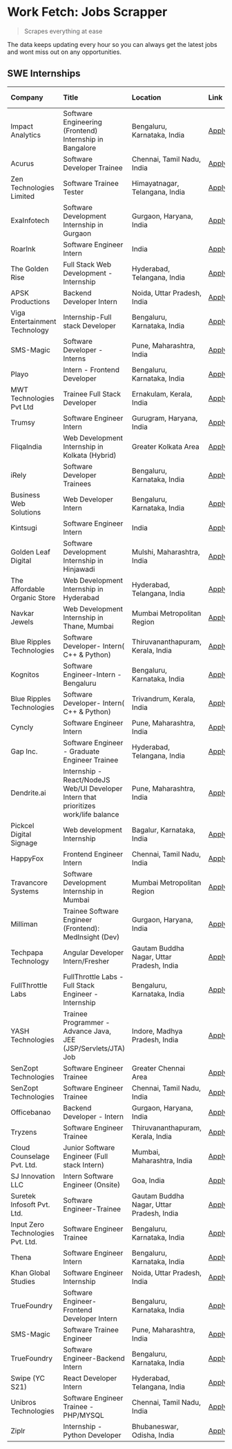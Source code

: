 # Work Fetch: Jobs Scrapper
> Scrapes everything at ease

The data keeps updating every hour so you can always get the latest jobs and wont miss out on any opportunities.

## SWE Internships
<!--START_SECTION:workfetch-->
| Company                           | Title                                                                                | Location                                  | Link                                                                                                                                                                                                                                                                                              | Date Posted   |
|:----------------------------------|:-------------------------------------------------------------------------------------|:------------------------------------------|:--------------------------------------------------------------------------------------------------------------------------------------------------------------------------------------------------------------------------------------------------------------------------------------------------|:--------------|
| Impact Analytics                  | Software Engineering (Frontend) Internship in Bangalore                              | Bengaluru, Karnataka, India               | [Apply](https://in.linkedin.com/jobs/view/software-engineering-frontend-internship-in-bangalore-at-impact-analytics-3872535077?refId=84Bwddd1Pek0pN2wN3PV8A%3D%3D&trackingId=onscM0pjjESN3%2Bp9MfKaFw%3D%3D&position=7&pageNum=0&trk=public_jobs_jserp-result_search-card)                        | 2024-03-26    |
| Acurus                            | Software Developer Trainee                                                           | Chennai, Tamil Nadu, India                | [Apply](https://in.linkedin.com/jobs/view/software-developer-trainee-at-acurus-3871400616?refId=84Bwddd1Pek0pN2wN3PV8A%3D%3D&trackingId=iER%2FxG%2BkTmbEvpOtBf72Pg%3D%3D&position=14&pageNum=0&trk=public_jobs_jserp-result_search-card)                                                          | 2024-03-26    |
| Zen Technologies Limited          | Software Trainee Tester                                                              | Himayatnagar, Telangana, India            | [Apply](https://in.linkedin.com/jobs/view/software-trainee-tester-at-zen-technologies-limited-3872100214?refId=84Bwddd1Pek0pN2wN3PV8A%3D%3D&trackingId=DtDvQBbcgkmncvYM3SV1hA%3D%3D&position=25&pageNum=0&trk=public_jobs_jserp-result_search-card)                                               | 2024-03-26    |
| ExaInfotech                       | Software Development Internship in Gurgaon                                           | Gurgaon, Haryana, India                   | [Apply](https://in.linkedin.com/jobs/view/software-development-internship-in-gurgaon-at-exainfotech-3872534185?refId=3WIiMJ7oFYR0azEC7LFZxQ%3D%3D&trackingId=TFxOgN2%2B%2BXrxtd6YLpbSVQ%3D%3D&position=7&pageNum=1&trk=public_jobs_jserp-result_search-card)                                      | 2024-03-26    |
| RoarInk                           | Software Engineer Intern                                                             | India                                     | [Apply](https://in.linkedin.com/jobs/view/software-engineer-intern-at-roarink-3868469573?refId=IedBLGxWx7IEZxTdV0ZK4Q%3D%3D&trackingId=wHFIEMe0ffKW6cvVQZlmjQ%3D%3D&position=18&pageNum=2&trk=public_jobs_jserp-result_search-card)                                                               | 2024-03-26    |
| The Golden Rise                   | Full Stack Web Development - Internship                                              | Hyderabad, Telangana, India               | [Apply](https://in.linkedin.com/jobs/view/full-stack-web-development-internship-at-the-golden-rise-3871934872?refId=IedBLGxWx7IEZxTdV0ZK4Q%3D%3D&trackingId=tl7yXfNrA7YBkpJfeh4ryw%3D%3D&position=21&pageNum=2&trk=public_jobs_jserp-result_search-card)                                          | 2024-03-26    |
| APSK Productions                  | Backend Developer Intern                                                             | Noida, Uttar Pradesh, India               | [Apply](https://in.linkedin.com/jobs/view/backend-developer-intern-at-apsk-productions-3866977403?refId=3WIiMJ7oFYR0azEC7LFZxQ%3D%3D&trackingId=wPBeNUHNVMigAYGUQF1g%2Bg%3D%3D&position=23&pageNum=1&trk=public_jobs_jserp-result_search-card)                                                    | 2024-03-25    |
| Viga Entertainment Technology     | Internship-Full stack Developer                                                      | Bengaluru, Karnataka, India               | [Apply](https://in.linkedin.com/jobs/view/internship-full-stack-developer-at-viga-entertainment-technology-3870669789?refId=IedBLGxWx7IEZxTdV0ZK4Q%3D%3D&trackingId=POzLMoTDDdI82%2Bb1I2K9rw%3D%3D&position=4&pageNum=2&trk=public_jobs_jserp-result_search-card)                                 | 2024-03-25    |
| SMS-Magic                         | Software Developer -Interns                                                          | Pune, Maharashtra, India                  | [Apply](https://in.linkedin.com/jobs/view/software-developer-interns-at-sms-magic-3868627682?refId=3WIiMJ7oFYR0azEC7LFZxQ%3D%3D&trackingId=YzKmfMnly0k8MnCTzx7Sqg%3D%3D&position=20&pageNum=1&trk=public_jobs_jserp-result_search-card)                                                           | 2024-03-24    |
| Playo                             | Intern - Frontend Developer                                                          | Bengaluru, Karnataka, India               | [Apply](https://in.linkedin.com/jobs/view/intern-frontend-developer-at-playo-3864131172?refId=84Bwddd1Pek0pN2wN3PV8A%3D%3D&trackingId=XUaAVDQQP5FvHEcF4aRTvw%3D%3D&position=10&pageNum=0&trk=public_jobs_jserp-result_search-card)                                                                | 2024-03-22    |
| MWT Technologies Pvt Ltd          | Trainee Full Stack Developer                                                         | Ernakulam, Kerala, India                  | [Apply](https://in.linkedin.com/jobs/view/trainee-full-stack-developer-at-mwt-technologies-pvt-ltd-3863344037?refId=84Bwddd1Pek0pN2wN3PV8A%3D%3D&trackingId=9tDLYZx1CqgJIg%2B9CijiIg%3D%3D&position=13&pageNum=0&trk=public_jobs_jserp-result_search-card)                                        | 2024-03-20    |
| Trumsy                            | Software Engineer Intern                                                             | Gurugram, Haryana, India                  | [Apply](https://in.linkedin.com/jobs/view/software-engineer-intern-at-trumsy-3864795201?refId=IedBLGxWx7IEZxTdV0ZK4Q%3D%3D&trackingId=MlqAUMjZX%2Bx49rLt5wgecg%3D%3D&position=2&pageNum=2&trk=public_jobs_jserp-result_search-card)                                                               | 2024-03-20    |
| FliqaIndia                        | Web Development Internship in Kolkata (Hybrid)                                       | Greater Kolkata Area                      | [Apply](https://in.linkedin.com/jobs/view/web-development-internship-in-kolkata-hybrid-at-fliqaindia-3864372048?refId=IedBLGxWx7IEZxTdV0ZK4Q%3D%3D&trackingId=vyqyAkpmoqIK4WTYdsl1QQ%3D%3D&position=5&pageNum=2&trk=public_jobs_jserp-result_search-card)                                         | 2024-03-19    |
| iRely                             | Software Developer Trainees                                                          | Bengaluru, Karnataka, India               | [Apply](https://in.linkedin.com/jobs/view/software-developer-trainees-at-irely-3860566039?refId=84Bwddd1Pek0pN2wN3PV8A%3D%3D&trackingId=SRHRbBDdvR4B6W56V%2Br8%2BQ%3D%3D&position=3&pageNum=0&trk=public_jobs_jserp-result_search-card)                                                           | 2024-03-18    |
| Business Web Solutions            | Web Developer Intern                                                                 | Bengaluru, Karnataka, India               | [Apply](https://in.linkedin.com/jobs/view/web-developer-intern-at-business-web-solutions-3860721170?refId=3WIiMJ7oFYR0azEC7LFZxQ%3D%3D&trackingId=qg%2BdQ94PtIxOXK2UAsQANQ%3D%3D&position=8&pageNum=1&trk=public_jobs_jserp-result_search-card)                                                   | 2024-03-17    |
| Kintsugi                          | Software Engineer Intern                                                             | India                                     | [Apply](https://in.linkedin.com/jobs/view/software-engineer-intern-at-kintsugi-3857074071?refId=3WIiMJ7oFYR0azEC7LFZxQ%3D%3D&trackingId=K8mP1Nf2aZ7FNd5P0sFgWw%3D%3D&position=18&pageNum=1&trk=public_jobs_jserp-result_search-card)                                                              | 2024-03-16    |
| Golden Leaf Digital               | Software Development Internship in Hinjawadi                                         | Mulshi, Maharashtra, India                | [Apply](https://in.linkedin.com/jobs/view/software-development-internship-in-hinjawadi-at-golden-leaf-digital-3858085305?refId=84Bwddd1Pek0pN2wN3PV8A%3D%3D&trackingId=QRIK1e9fqnDnrq7JuFBD3Q%3D%3D&position=16&pageNum=0&trk=public_jobs_jserp-result_search-card)                               | 2024-03-15    |
| The Affordable Organic Store      | Web Development Internship in Hyderabad                                              | Hyderabad, Telangana, India               | [Apply](https://in.linkedin.com/jobs/view/web-development-internship-in-hyderabad-at-the-affordable-organic-store-3858081880?refId=IedBLGxWx7IEZxTdV0ZK4Q%3D%3D&trackingId=xH95%2F%2FcoEUbUQl9oGDgnHA%3D%3D&position=16&pageNum=2&trk=public_jobs_jserp-result_search-card)                       | 2024-03-15    |
| Navkar Jewels                     | Web Development Internship in Thane, Mumbai                                          | Mumbai Metropolitan Region                | [Apply](https://in.linkedin.com/jobs/view/web-development-internship-in-thane-mumbai-at-navkar-jewels-3858080315?refId=IedBLGxWx7IEZxTdV0ZK4Q%3D%3D&trackingId=dqOmLKMHeQOSUnNIQgUllQ%3D%3D&position=22&pageNum=2&trk=public_jobs_jserp-result_search-card)                                       | 2024-03-15    |
| Blue Ripples Technologies         | Software Developer- Intern( C++ & Python)                                            | Thiruvananthapuram, Kerala, India         | [Apply](https://in.linkedin.com/jobs/view/software-developer-intern-c%2B%2B-python-at-blue-ripples-technologies-3855594494?refId=84Bwddd1Pek0pN2wN3PV8A%3D%3D&trackingId=zxsQiENzfFIxAXM6W97nZQ%3D%3D&position=22&pageNum=0&trk=public_jobs_jserp-result_search-card)                             | 2024-03-14    |
| Kognitos                          | Software Engineer-Intern -Bengaluru                                                  | Bengaluru, Karnataka, India               | [Apply](https://in.linkedin.com/jobs/view/software-engineer-intern-bengaluru-at-kognitos-3855361239?refId=84Bwddd1Pek0pN2wN3PV8A%3D%3D&trackingId=ojHSHgqeoCALG9eEs7sdng%3D%3D&position=8&pageNum=0&trk=public_jobs_jserp-result_search-card)                                                     | 2024-03-13    |
| Blue Ripples Technologies         | Software Developer- Intern( C++  & Python)                                           | Trivandrum, Kerala, India                 | [Apply](https://in.linkedin.com/jobs/view/software-developer-intern-c%2B%2B-python-at-blue-ripples-technologies-3856150730?refId=84Bwddd1Pek0pN2wN3PV8A%3D%3D&trackingId=VY61oegffUftZHCtgtwpsA%3D%3D&position=23&pageNum=0&trk=public_jobs_jserp-result_search-card)                             | 2024-03-13    |
| Cyncly                            | Software Engineer Intern                                                             | Pune, Maharashtra, India                  | [Apply](https://in.linkedin.com/jobs/view/software-engineer-intern-at-cyncly-3853990178?refId=3WIiMJ7oFYR0azEC7LFZxQ%3D%3D&trackingId=n%2FWXhGdH%2BAYcEGNMLy2rCQ%3D%3D&position=3&pageNum=1&trk=public_jobs_jserp-result_search-card)                                                             | 2024-03-13    |
| Gap Inc.                          | Software Engineer - Graduate Engineer Trainee                                        | Hyderabad, Telangana, India               | [Apply](https://in.linkedin.com/jobs/view/software-engineer-graduate-engineer-trainee-at-gap-inc-3853818960?refId=84Bwddd1Pek0pN2wN3PV8A%3D%3D&trackingId=zyXMuKtowKYo66uA2nt65Q%3D%3D&position=6&pageNum=0&trk=public_jobs_jserp-result_search-card)                                             | 2024-03-12    |
| Dendrite.ai                       | Internship - React/NodeJS Web/UI Developer Intern that prioritizes work/life balance | Pune, Maharashtra, India                  | [Apply](https://in.linkedin.com/jobs/view/internship-react-nodejs-web-ui-developer-intern-that-prioritizes-work-life-balance-at-dendrite-ai-3853583200?refId=3WIiMJ7oFYR0azEC7LFZxQ%3D%3D&trackingId=dParxiltks7PVe2jRTFVJA%3D%3D&position=14&pageNum=1&trk=public_jobs_jserp-result_search-card) | 2024-03-12    |
| Pickcel Digital Signage           | Web development Internship                                                           | Bagalur, Karnataka, India                 | [Apply](https://in.linkedin.com/jobs/view/web-development-internship-at-pickcel-digital-signage-3849506118?refId=IedBLGxWx7IEZxTdV0ZK4Q%3D%3D&trackingId=Mdl%2F5z0qo4Hn%2FcMx4uADrQ%3D%3D&position=12&pageNum=2&trk=public_jobs_jserp-result_search-card)                                         | 2024-03-08    |
| HappyFox                          | Frontend Engineer Intern                                                             | Chennai, Tamil Nadu, India                | [Apply](https://in.linkedin.com/jobs/view/frontend-engineer-intern-at-happyfox-3848357951?refId=3WIiMJ7oFYR0azEC7LFZxQ%3D%3D&trackingId=CprYsJCAYFRhWnoVhUwjkg%3D%3D&position=24&pageNum=1&trk=public_jobs_jserp-result_search-card)                                                              | 2024-03-07    |
| Travancore Systems                | Software Development Internship in Mumbai                                            | Mumbai Metropolitan Region                | [Apply](https://in.linkedin.com/jobs/view/software-development-internship-in-mumbai-at-travancore-systems-3847706952?refId=3WIiMJ7oFYR0azEC7LFZxQ%3D%3D&trackingId=QbA9j7J1Zy6PXpmXGZb90A%3D%3D&position=25&pageNum=1&trk=public_jobs_jserp-result_search-card)                                   | 2024-03-05    |
| Milliman                          | Trainee Software Engineer (Frontend): MedInsight (Dev)                               | Gurgaon, Haryana, India                   | [Apply](https://in.linkedin.com/jobs/view/trainee-software-engineer-frontend-medinsight-dev-at-milliman-3792874280?refId=84Bwddd1Pek0pN2wN3PV8A%3D%3D&trackingId=C2Qr2fDh7UST14gn9rWJGA%3D%3D&position=11&pageNum=0&trk=public_jobs_jserp-result_search-card)                                     | 2024-03-01    |
| Techpapa Technology               | Angular Developer Intern/Fresher                                                     | Gautam Buddha Nagar, Uttar Pradesh, India | [Apply](https://in.linkedin.com/jobs/view/angular-developer-intern-fresher-at-techpapa-technology-3834305862?refId=IedBLGxWx7IEZxTdV0ZK4Q%3D%3D&trackingId=cWgu4CjjVp7hAU3JxESJfw%3D%3D&position=19&pageNum=2&trk=public_jobs_jserp-result_search-card)                                           | 2024-02-20    |
| FullThrottle Labs                 | FullThrottle Labs - Full Stack Engineer - Internship                                 | Bengaluru, Karnataka, India               | [Apply](https://in.linkedin.com/jobs/view/fullthrottle-labs-full-stack-engineer-internship-at-fullthrottle-labs-3829636016?refId=IedBLGxWx7IEZxTdV0ZK4Q%3D%3D&trackingId=lF4pO6xnjk7B69px%2BOzUiA%3D%3D&position=17&pageNum=2&trk=public_jobs_jserp-result_search-card)                           | 2024-02-17    |
| YASH Technologies                 | Trainee Programmer - Advance Java, JEE (JSP/Servlets/JTA) Job                        | Indore, Madhya Pradesh, India             | [Apply](https://in.linkedin.com/jobs/view/trainee-programmer-advance-java-jee-jsp-servlets-jta-job-at-yash-technologies-3811759183?refId=3WIiMJ7oFYR0azEC7LFZxQ%3D%3D&trackingId=KA%2FvQY2wrc8Xt%2FM24rzBRg%3D%3D&position=2&pageNum=1&trk=public_jobs_jserp-result_search-card)                  | 2024-02-13    |
| SenZopt Technologies              | Software Engineer Trainee                                                            | Greater Chennai Area                      | [Apply](https://in.linkedin.com/jobs/view/software-engineer-trainee-at-senzopt-technologies-3827688781?refId=3WIiMJ7oFYR0azEC7LFZxQ%3D%3D&trackingId=rXXNRrGTmpe6vLh5bcFbzg%3D%3D&position=15&pageNum=1&trk=public_jobs_jserp-result_search-card)                                                 | 2024-02-12    |
| SenZopt Technologies              | Software Engineer Trainee                                                            | Chennai, Tamil Nadu, India                | [Apply](https://in.linkedin.com/jobs/view/software-engineer-trainee-at-senzopt-technologies-3827686880?refId=IedBLGxWx7IEZxTdV0ZK4Q%3D%3D&trackingId=o2e5Y8HZ1sZzskwhfwdeBg%3D%3D&position=9&pageNum=2&trk=public_jobs_jserp-result_search-card)                                                  | 2024-02-12    |
| Officebanao                       | Backend Developer - Intern                                                           | Gurgaon, Haryana, India                   | [Apply](https://in.linkedin.com/jobs/view/backend-developer-intern-at-officebanao-3814263731?refId=3WIiMJ7oFYR0azEC7LFZxQ%3D%3D&trackingId=ilEuk88UYOL2vAbdmoBcYQ%3D%3D&position=10&pageNum=1&trk=public_jobs_jserp-result_search-card)                                                           | 2024-01-31    |
| Tryzens                           | Software Engineer Trainee                                                            | Thiruvananthapuram, Kerala, India         | [Apply](https://in.linkedin.com/jobs/view/software-engineer-trainee-at-tryzens-3809363491?refId=3WIiMJ7oFYR0azEC7LFZxQ%3D%3D&trackingId=BwfQnwVnDsVwk9BqJz5saA%3D%3D&position=17&pageNum=1&trk=public_jobs_jserp-result_search-card)                                                              | 2024-01-18    |
| Cloud Counselage Pvt. Ltd.        | Junior Software Engineer (Full stack Intern)                                         | Mumbai, Maharashtra, India                | [Apply](https://in.linkedin.com/jobs/view/junior-software-engineer-full-stack-intern-at-cloud-counselage-pvt-ltd-3803132814?refId=3WIiMJ7oFYR0azEC7LFZxQ%3D%3D&trackingId=cVM3AkFuGmo99Vz4rqQiAA%3D%3D&position=9&pageNum=1&trk=public_jobs_jserp-result_search-card)                             | 2024-01-11    |
| SJ Innovation LLC                 | Intern Software Engineer (Onsite)                                                    | Goa, India                                | [Apply](https://in.linkedin.com/jobs/view/intern-software-engineer-onsite-at-sj-innovation-llc-3799959011?refId=IedBLGxWx7IEZxTdV0ZK4Q%3D%3D&trackingId=D0zD8KHtOrukVV%2BxPH%2F7Hw%3D%3D&position=1&pageNum=2&trk=public_jobs_jserp-result_search-card)                                           | 2024-01-11    |
| Suretek Infosoft Pvt. Ltd.        | Software Engineer-Trainee                                                            | Gautam Buddha Nagar, Uttar Pradesh, India | [Apply](https://in.linkedin.com/jobs/view/software-engineer-trainee-at-suretek-infosoft-pvt-ltd-3800934643?refId=3WIiMJ7oFYR0azEC7LFZxQ%3D%3D&trackingId=8QnNgd%2FCiCNtf7I1dtzrtw%3D%3D&position=4&pageNum=1&trk=public_jobs_jserp-result_search-card)                                            | 2024-01-09    |
| Input Zero Technologies Pvt. Ltd. | Software Engineer Trainee                                                            | Bengaluru, Karnataka, India               | [Apply](https://in.linkedin.com/jobs/view/software-engineer-trainee-at-input-zero-technologies-pvt-ltd-3800927643?refId=3WIiMJ7oFYR0azEC7LFZxQ%3D%3D&trackingId=%2Fvh2NxVhS7%2BUvTjHUVlN8A%3D%3D&position=12&pageNum=1&trk=public_jobs_jserp-result_search-card)                                  | 2024-01-09    |
| Thena                             | Software Engineer Intern                                                             | Bengaluru, Karnataka, India               | [Apply](https://in.linkedin.com/jobs/view/software-engineer-intern-at-thena-3778731751?refId=84Bwddd1Pek0pN2wN3PV8A%3D%3D&trackingId=rIR530lfstj6iueVEm8kzA%3D%3D&position=21&pageNum=0&trk=public_jobs_jserp-result_search-card)                                                                 | 2023-12-05    |
| Khan Global Studies               | Software Engineer Internship                                                         | Noida, Uttar Pradesh, India               | [Apply](https://in.linkedin.com/jobs/view/software-engineer-internship-at-khan-global-studies-3766942197?refId=IedBLGxWx7IEZxTdV0ZK4Q%3D%3D&trackingId=k6erytA7CgnwRy2TGbyzdQ%3D%3D&position=11&pageNum=2&trk=public_jobs_jserp-result_search-card)                                               | 2023-11-27    |
| TrueFoundry                       | Software Engineer- Frontend Developer Intern                                         | Bengaluru, Karnataka, India               | [Apply](https://in.linkedin.com/jobs/view/software-engineer-frontend-developer-intern-at-truefoundry-3790095058?refId=84Bwddd1Pek0pN2wN3PV8A%3D%3D&trackingId=OKYY%2BYvNx%2FGwnbmmL9xGLw%3D%3D&position=20&pageNum=0&trk=public_jobs_jserp-result_search-card)                                    | 2023-11-24    |
| SMS-Magic                         | Software Trainee Engineer                                                            | Pune, Maharashtra, India                  | [Apply](https://in.linkedin.com/jobs/view/software-trainee-engineer-at-sms-magic-3761409781?refId=3WIiMJ7oFYR0azEC7LFZxQ%3D%3D&trackingId=BvJf3rUmtn9n6Qk3OAV85Q%3D%3D&position=11&pageNum=1&trk=public_jobs_jserp-result_search-card)                                                            | 2023-11-16    |
| TrueFoundry                       | Software Engineer-Backend Intern                                                     | Bengaluru, Karnataka, India               | [Apply](https://in.linkedin.com/jobs/view/software-engineer-backend-intern-at-truefoundry-3779508170?refId=3WIiMJ7oFYR0azEC7LFZxQ%3D%3D&trackingId=WWAla%2F1gD6uiSeMy0Tac6A%3D%3D&position=13&pageNum=1&trk=public_jobs_jserp-result_search-card)                                                 | 2023-11-10    |
| Swipe (YC S21)                    | React Developer Intern                                                               | Hyderabad, Telangana, India               | [Apply](https://in.linkedin.com/jobs/view/react-developer-intern-at-swipe-yc-s21-3737600089?refId=84Bwddd1Pek0pN2wN3PV8A%3D%3D&trackingId=S8cKDY3WBtd7RYM3NN%2BqIw%3D%3D&position=24&pageNum=0&trk=public_jobs_jserp-result_search-card)                                                          | 2023-10-13    |
| Unibros Technologies              | Software Engineer Trainee - PHP/MYSQL                                                | Chennai, Tamil Nadu, India                | [Apply](https://in.linkedin.com/jobs/view/software-engineer-trainee-php-mysql-at-unibros-technologies-3656599241?refId=3WIiMJ7oFYR0azEC7LFZxQ%3D%3D&trackingId=HufCM9lrliu1JKtmqoaM4Q%3D%3D&position=19&pageNum=1&trk=public_jobs_jserp-result_search-card)                                       | 2023-06-12    |
| Ziplr                             | Internship - Python Developer                                                        | Bhubaneswar, Odisha, India                | [Apply](https://in.linkedin.com/jobs/view/internship-python-developer-at-ziplr-3645677592?refId=IedBLGxWx7IEZxTdV0ZK4Q%3D%3D&trackingId=VXoS56VzZ589CEMH%2FbwErA%3D%3D&position=25&pageNum=2&trk=public_jobs_jserp-result_search-card)                                                            | 2023-06-02    |
<!--END_SECTION:workfetch-->
